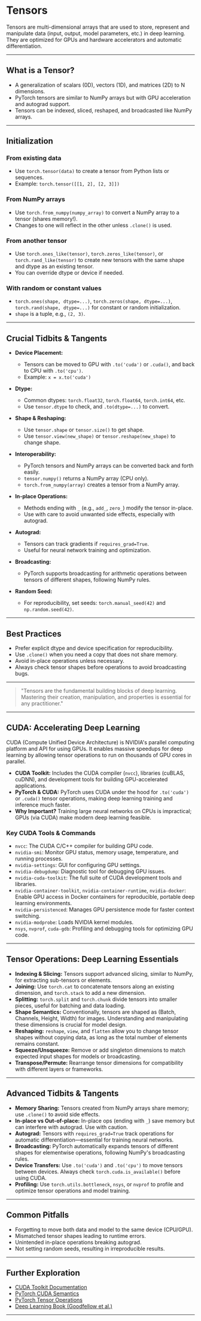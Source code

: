 # Tensors

Tensors are multi-dimensional arrays that are used to store, represent and manipulate data (input, output, model parameters, etc.) in deep learning. They are optimized for GPUs and hardware accelerators and automatic differentiation.

---

## What is a Tensor?

- A generalization of scalars (0D), vectors (1D), and matrices (2D) to N dimensions.
- PyTorch tensors are similar to NumPy arrays but with GPU acceleration and autograd support.
- Tensors can be indexed, sliced, reshaped, and broadcasted like NumPy arrays.

---

## Initialization

### From existing data

- Use `torch.tensor(data)` to create a tensor from Python lists or sequences.
- Example: `torch.tensor([[1, 2], [2, 3]])`

### From NumPy arrays

- Use `torch.from_numpy(numpy_array)` to convert a NumPy array to a tensor (shares memory!).
- Changes to one will reflect in the other unless `.clone()` is used.

### From another tensor

- Use `torch.ones_like(tensor)`, `torch.zeros_like(tensor)`, or `torch.rand_like(tensor)` to create new tensors with the same shape and dtype as an existing tensor.
- You can override dtype or device if needed.

### With random or constant values

- `torch.ones(shape, dtype=...)`, `torch.zeros(shape, dtype=...)`, `torch.rand(shape, dtype=...)` for constant or random initialization.
- `shape` is a tuple, e.g., `(2, 3)`.

---

## Crucial Tidbits & Tangents

- **Device Placement:**

  - Tensors can be moved to GPU with `.to('cuda')` or `.cuda()`, and back to CPU with `.to('cpu')`.
  - Example: `x = x.to('cuda')`

- **Dtype:**

  - Common dtypes: `torch.float32`, `torch.float64`, `torch.int64`, etc.
  - Use `tensor.dtype` to check, and `.to(dtype=...)` to convert.

- **Shape & Reshaping:**

  - Use `tensor.shape` or `tensor.size()` to get shape.
  - Use `tensor.view(new_shape)` or `tensor.reshape(new_shape)` to change shape.

- **Interoperability:**

  - PyTorch tensors and NumPy arrays can be converted back and forth easily.
  - `tensor.numpy()` returns a NumPy array (CPU only).
  - `torch.from_numpy(array)` creates a tensor from a NumPy array.

- **In-place Operations:**

  - Methods ending with `_` (e.g., `add_`, `zero_`) modify the tensor in-place.
  - Use with care to avoid unwanted side effects, especially with autograd.

- **Autograd:**

  - Tensors can track gradients if `requires_grad=True`.
  - Useful for neural network training and optimization.

- **Broadcasting:**

  - PyTorch supports broadcasting for arithmetic operations between tensors of different shapes, following NumPy rules.

- **Random Seed:**
  - For reproducibility, set seeds: `torch.manual_seed(42)` and `np.random.seed(42)`.

---

## Best Practices

- Prefer explicit dtype and device specification for reproducibility.
- Use `.clone()` when you need a copy that does not share memory.
- Avoid in-place operations unless necessary.
- Always check tensor shapes before operations to avoid broadcasting bugs.

---

> "Tensors are the fundamental building blocks of deep learning. Mastering their creation, manipulation, and properties is essential for any practitioner."

---

## CUDA: Accelerating Deep Learning

CUDA (Compute Unified Device Architecture) is NVIDIA's parallel computing platform and API for using GPUs. It enables massive speedups for deep learning by allowing tensor operations to run on thousands of GPU cores in parallel.

- **CUDA Toolkit:** Includes the CUDA compiler (`nvcc`), libraries (cuBLAS, cuDNN), and development tools for building GPU-accelerated applications.
- **PyTorch & CUDA:** PyTorch uses CUDA under the hood for `.to('cuda')` or `.cuda()` tensor operations, making deep learning training and inference much faster.
- **Why Important?** Training large neural networks on CPUs is impractical; GPUs (via CUDA) make modern deep learning feasible.

### Key CUDA Tools & Commands

- `nvcc`: The CUDA C/C++ compiler for building GPU code.
- `nvidia-smi`: Monitor GPU status, memory usage, temperature, and running processes.
- `nvidia-settings`: GUI for configuring GPU settings.
- `nvidia-debugdump`: Diagnostic tool for debugging GPU issues.
- `nvidia-cuda-toolkit`: The full suite of CUDA development tools and libraries.
- `nvidia-container-toolkit`, `nvidia-container-runtime`, `nvidia-docker`: Enable GPU access in Docker containers for reproducible, portable deep learning environments.
- `nvidia-persistenced`: Manages GPU persistence mode for faster context switching.
- `nvidia-modprobe`: Loads NVIDIA kernel modules.
- `nsys`, `nvprof`, `cuda-gdb`: Profiling and debugging tools for optimizing GPU code.

---

## Tensor Operations: Deep Learning Essentials

- **Indexing & Slicing:** Tensors support advanced slicing, similar to NumPy, for extracting sub-tensors or elements.
- **Joining:** Use `torch.cat` to concatenate tensors along an existing dimension, and `torch.stack` to add a new dimension.
- **Splitting:** `torch.split` and `torch.chunk` divide tensors into smaller pieces, useful for batching and data loading.
- **Shape Semantics:** Conventionally, tensors are shaped as (Batch, Channels, Height, Width) for images. Understanding and manipulating these dimensions is crucial for model design.
- **Reshaping:** `reshape`, `view`, and `flatten` allow you to change tensor shapes without copying data, as long as the total number of elements remains constant.
- **Squeeze/Unsqueeze:** Remove or add singleton dimensions to match expected input shapes for models or broadcasting.
- **Transpose/Permute:** Rearrange tensor dimensions for compatibility with different layers or frameworks.

---

## Advanced Tidbits & Tangents

- **Memory Sharing:** Tensors created from NumPy arrays share memory; use `.clone()` to avoid side effects.
- **In-place vs Out-of-place:** In-place ops (ending with `_`) save memory but can interfere with autograd. Use with caution.
- **Autograd:** Tensors with `requires_grad=True` track operations for automatic differentiation—essential for training neural networks.
- **Broadcasting:** PyTorch automatically expands tensors of different shapes for elementwise operations, following NumPy's broadcasting rules.
- **Device Transfers:** Use `.to('cuda')` and `.to('cpu')` to move tensors between devices. Always check `torch.cuda.is_available()` before using CUDA.
- **Profiling:** Use `torch.utils.bottleneck`, `nsys`, or `nvprof` to profile and optimize tensor operations and model training.

---

## Common Pitfalls

- Forgetting to move both data and model to the same device (CPU/GPU).
- Mismatched tensor shapes leading to runtime errors.
- Unintended in-place operations breaking autograd.
- Not setting random seeds, resulting in irreproducible results.

---

## Further Exploration

- [CUDA Toolkit Documentation](https://docs.nvidia.com/cuda/)
- [PyTorch CUDA Semantics](https://pytorch.org/docs/stable/notes/cuda.html)
- [PyTorch Tensor Operations](https://pytorch.org/docs/stable/tensors.html)
- [Deep Learning Book (Goodfellow et al.)](https://www.deeplearningbook.org/)

---

